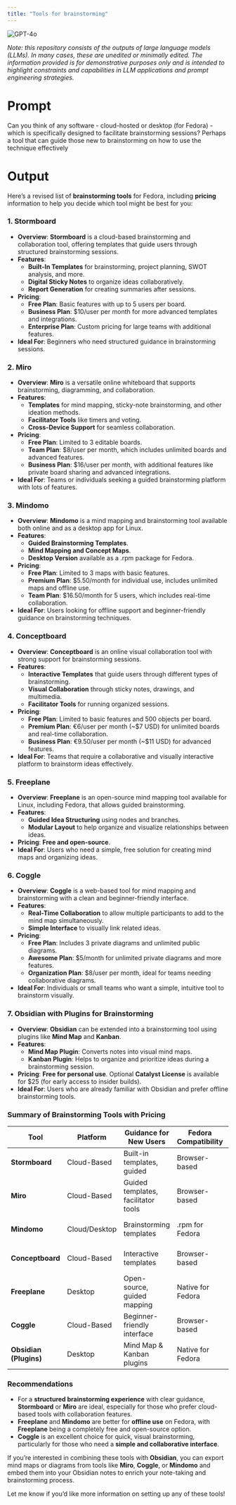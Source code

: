 ```yaml
---
title: "Tools for brainstorming"
---
```

![GPT-4o](https://img.shields.io/badge/GPT--4o-3333FF?style=for-the-badge&logo=openai&logoColor=white)



*Note: this repository consists of the outputs of large language models (LLMs). In many cases, these are unedited or minimally edited. The information provided is for demonstrative purposes only and is intended to highlight constraints and capabilities in LLM applications and prompt engineering strategies.*


# Prompt

Can you think of any software - cloud-hosted or desktop (for Fedora) - which is specifically designed to facilitate brainstorming sessions? Perhaps a tool that can guide those new to brainstorming on how to use the technique effectively

# Output

Here’s a revised list of **brainstorming tools** for Fedora, including **pricing** information to help you decide which tool might be best for you:

### 1. **Stormboard**
- **Overview**: **Stormboard** is a cloud-based brainstorming and collaboration tool, offering templates that guide users through structured brainstorming sessions.
- **Features**:
  - **Built-In Templates** for brainstorming, project planning, SWOT analysis, and more.
  - **Digital Sticky Notes** to organize ideas collaboratively.
  - **Report Generation** for creating summaries after sessions.
- **Pricing**:
  - **Free Plan**: Basic features with up to 5 users per board.
  - **Business Plan**: $10/user per month for more advanced templates and integrations.
  - **Enterprise Plan**: Custom pricing for large teams with additional features.
- **Ideal For**: Beginners who need structured guidance in brainstorming sessions.

### 2. **Miro**
- **Overview**: **Miro** is a versatile online whiteboard that supports brainstorming, diagramming, and collaboration.
- **Features**:
  - **Templates** for mind mapping, sticky-note brainstorming, and other ideation methods.
  - **Facilitator Tools** like timers and voting.
  - **Cross-Device Support** for seamless collaboration.
- **Pricing**:
  - **Free Plan**: Limited to 3 editable boards.
  - **Team Plan**: $8/user per month, which includes unlimited boards and advanced features.
  - **Business Plan**: $16/user per month, with additional features like private board sharing and advanced integrations.
- **Ideal For**: Teams or individuals seeking a guided brainstorming platform with lots of features.

### 3. **Mindomo**
- **Overview**: **Mindomo** is a mind mapping and brainstorming tool available both online and as a desktop app for Linux.
- **Features**:
  - **Guided Brainstorming Templates**.
  - **Mind Mapping and Concept Maps**.
  - **Desktop Version** available as a .rpm package for Fedora.
- **Pricing**:
  - **Free Plan**: Limited to 3 maps with basic features.
  - **Premium Plan**: $5.50/month for individual use, includes unlimited maps and offline use.
  - **Team Plan**: $16.50/month for 5 users, which includes real-time collaboration.
- **Ideal For**: Users looking for offline support and beginner-friendly guidance on brainstorming techniques.

### 4. **Conceptboard**
- **Overview**: **Conceptboard** is an online visual collaboration tool with strong support for brainstorming sessions.
- **Features**:
  - **Interactive Templates** that guide users through different types of brainstorming.
  - **Visual Collaboration** through sticky notes, drawings, and multimedia.
  - **Facilitator Tools** for running organized sessions.
- **Pricing**:
  - **Free Plan**: Limited to basic features and 500 objects per board.
  - **Premium Plan**: €6/user per month (~$7 USD) for unlimited boards and real-time collaboration.
  - **Business Plan**: €9.50/user per month (~$11 USD) for advanced features.
- **Ideal For**: Teams that require a collaborative and visually interactive platform to brainstorm ideas effectively.

### 5. **Freeplane**
- **Overview**: **Freeplane** is an open-source mind mapping tool available for Linux, including Fedora, that allows guided brainstorming.
- **Features**:
  - **Guided Idea Structuring** using nodes and branches.
  - **Modular Layout** to help organize and visualize relationships between ideas.
- **Pricing**: **Free and open-source**.
- **Ideal For**: Users who need a simple, free solution for creating mind maps and organizing ideas.

### 6. **Coggle**
- **Overview**: **Coggle** is a web-based tool for mind mapping and brainstorming with a clean and beginner-friendly interface.
- **Features**:
  - **Real-Time Collaboration** to allow multiple participants to add to the mind map simultaneously.
  - **Simple Interface** to visually link related ideas.
- **Pricing**:
  - **Free Plan**: Includes 3 private diagrams and unlimited public diagrams.
  - **Awesome Plan**: $5/month for unlimited private diagrams and more features.
  - **Organization Plan**: $8/user per month, ideal for teams needing collaborative diagrams.
- **Ideal For**: Individuals or small teams who want a simple, intuitive tool to brainstorm visually.

### 7. **Obsidian with Plugins for Brainstorming**
- **Overview**: **Obsidian** can be extended into a brainstorming tool using plugins like **Mind Map** and **Kanban**.
- **Features**:
  - **Mind Map Plugin**: Converts notes into visual mind maps.
  - **Kanban Plugin**: Helps to organize and prioritize ideas during a brainstorming session.
- **Pricing**: **Free for personal use**. Optional **Catalyst License** is available for $25 (for early access to insider builds).
- **Ideal For**: Users who are already familiar with Obsidian and prefer offline brainstorming tools.

### Summary of Brainstorming Tools with Pricing

| Tool            | Platform          | Guidance for New Users       | Fedora Compatibility         | Pricing                           |
|-----------------|-------------------|------------------------------|------------------------------|-----------------------------------|
| **Stormboard**  | Cloud-Based       | Built-in templates, guided   | Browser-based                | Free, $10/user/mo (Business)      |
| **Miro**        | Cloud-Based       | Guided templates, facilitator tools | Browser-based           | Free, $8/user/mo (Team)           |
| **Mindomo**     | Cloud/Desktop     | Brainstorming templates      | .rpm for Fedora              | Free, $5.50/mo (Premium)          |
| **Conceptboard**| Cloud-Based       | Interactive templates        | Browser-based                | Free, €6/user/mo (Premium)        |
| **Freeplane**   | Desktop           | Open-source, guided mapping  | Native for Fedora            | Free                              |
| **Coggle**      | Cloud-Based       | Beginner-friendly interface  | Browser-based                | Free, $5/mo (Awesome)             |
| **Obsidian (Plugins)** | Desktop      | Mind Map & Kanban plugins    | Native for Fedora            | Free for personal use             |

### Recommendations
- For a **structured brainstorming experience** with clear guidance, **Stormboard** or **Miro** are ideal, especially for those who prefer cloud-based tools with collaboration features.
- **Freeplane** and **Mindomo** are better for **offline use** on Fedora, with **Freeplane** being a completely free and open-source option.
- **Coggle** is an excellent choice for quick, visual brainstorming, particularly for those who need a **simple and collaborative interface**.

If you’re interested in combining these tools with **Obsidian**, you can export mind maps or diagrams from tools like **Miro**, **Coggle**, or **Mindomo** and embed them into your Obsidian notes to enrich your note-taking and brainstorming process.

Let me know if you’d like more information on setting up any of these tools!